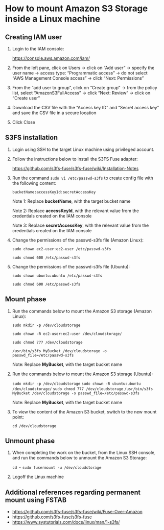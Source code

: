 # How to mount Amazon S3 Storage inside a Linux machine

## Creating IAM user

1. Login to the IAM console:

   https://console.aws.amazon.com/iam/

2. From the left pane, click on Users -> click on “Add user” -> specify the user name -> access type: “Programmatic access” -> do not select “AWS Management Console access” -> click “Next: Permissions”
3. From the “add user to group”, click on “Create group” -> from the policy list, select “AmazonS3FullAccess” -> click “Next: Review” -> click on “Create user”
4. Download the CSV file with the “Access key ID” and “Secret access key” and save the CSV file in a secure location
5. Click Close



## S3FS installation

1. Login using SSH to the target Linux machine using privileged account.

2. Follow the instructions below to install the S3FS Fuse adapter:

   https://github.com/s3fs-fuse/s3fs-fuse/wiki/Installation-Notes

3. Run the command `sudo vi /etc/passwd-s3fs` to create config file with the following content:

   `bucketName:accessKeyId:secretAccessKey`

   Note 1: Replace **bucketName**, with the target bucket name

   Note 2: Replace **accessKeyId**, with the relevant value from the credentials created on the IAM console

   Note 3: Replace **secretAccessKey**, with the relevant value from the credentials created on the IAM console

4. Change the permissions of the passwd-s3fs file (Amazon Linux):

   `sudo chown ec2-user:ec2-user /etc/passwd-s3fs`

   `sudo chmod 600 /etc/passwd-s3fs`

5. Change the permissions of the passwd-s3fs file (Ubuntu):

   `sudo chown ubuntu:ubuntu /etc/passwd-s3fs`

   `sudo chmod 600 /etc/passwd-s3fs`



## Mount phase

1. Run the commands below to mount the Amazon S3 storage (Amazon Linux):

   `sudo mkdir -p /dev/cloudstorage`

   `sudo chown -R ec2-user:ec2-user /dev/cloudstorage/`

   `sudo chmod 777 /dev/cloudstorage`

   `/usr/bin/s3fs MyBucket /dev/cloudstorage -o passwd_file=/etc/passwd-s3fs`

   Note: Replace **MyBucket**, with the target bucket name

2. Run the commands below to mount the Amazon S3 storage (Ubuntu):

   `sudo mkdir -p /dev/cloudstorage`
   `sudo chown -R ubuntu:ubuntu /dev/cloudstorage/`
   `sudo chmod 777 /dev/cloudstorage`
   `/usr/bin/s3fs MyBucket /dev/cloudstorage -o passwd_file=/etc/passwd-s3fs`

   Note: Replace **MyBucket**, with the target bucket name

3. To view the content of the Amazon S3 bucket, switch to the new mount point:

   `cd /dev/cloudstorage`



## Unmount phase

1. When completing the work on the bucket, from the Linux SSH console, and run the commands below to unmount the Amazon S3 Storage:

   `cd ~`
   `sudo fusermount -u /dev/cloudstorage`

2. Logoff the Linux machine



## Additional references regarding permanent mount using FSTAB

+ https://github.com/s3fs-fuse/s3fs-fuse/wiki/Fuse-Over-Amazon
+ https://github.com/s3fs-fuse/s3fs-fuse
+ https://www.systutorials.com/docs/linux/man/1-s3fs/